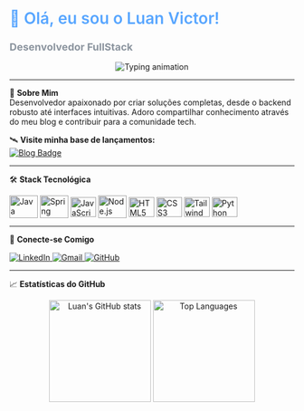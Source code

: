 # <span style="color: #58a6ff; font-weight: 600">🚀 Olá, eu sou o Luan Victor!</span> 
### <span style="color: #8b949e; font-size: 1.1em">Desenvolvedor FullStack</span>

<div align="center">
  <img src="https://readme-typing-svg.demolab.com?font=Fira+Code&weight=600&size=20&pause=1000&color=58A6FF&width=435&lines=Transformando+código+em+soluções+criativas;Bem-vindo+ao+meu+universo+dev!" alt="Typing animation" />
</div>

---

🌌 **Sobre Mim**  
Desenvolvedor apaixonado por criar soluções completas, desde o backend robusto até interfaces intuitivas. Adoro compartilhar conhecimento através do meu blog e contribuir para a comunidade tech.

🛰️ **Visite minha base de lançamentos:**  
[![Blog Badge](https://img.shields.io/badge/🚀_luandev.blog.br-181717?style=for-the-badge&logo=wordpress&logoColor=white&labelColor=0d1117)](https://luandev.blog.br)

---

🛠 **Stack Tecnológica**  
<div style="display: inline_block; margin-top: 10px;">
  <img align="center" alt="Java" title="Java" height="40" width="50" src="https://cdn.jsdelivr.net/gh/devicons/devicon/icons/java/java-original-wordmark.svg" style="filter: brightness(0.85);">
  <img align="center" alt="Spring" title="Spring" height="40" width="50" src="https://cdn.jsdelivr.net/gh/devicons/devicon/icons/spring/spring-original-wordmark.svg" style="filter: brightness(0.85);">
  <img align="center" alt="JavaScript" title="JavaScript" height="35" width="45" src="https://cdn.jsdelivr.net/gh/devicons/devicon/icons/javascript/javascript-original.svg" style="filter: brightness(0.85);">
  <img align="center" alt="Node.js" title="Node.js" height="40" width="50" src="https://cdn.jsdelivr.net/gh/devicons/devicon/icons/nodejs/nodejs-original-wordmark.svg" style="filter: brightness(0.85);">
  <img align="center" alt="HTML5" title="HTML5" height="35" width="45" src="https://cdn.jsdelivr.net/gh/devicons/devicon/icons/html5/html5-original-wordmark.svg" style="filter: brightness(0.85);">
  <img align="center" alt="CSS3" title="CSS3" height="35" width="45" src="https://cdn.jsdelivr.net/gh/devicons/devicon/icons/css3/css3-original-wordmark.svg" style="filter: brightness(0.85);">
  <img align="center" alt="Tailwind" title="Tailwind CSS" height="35" width="45" src="https://icon.icepanel.io/Technology/svg/Tailwind-CSS.svg" style="filter: brightness(0.85);">
  <img align="center" alt="Python" title="Python" height="35" width="45" src="https://cdn.jsdelivr.net/gh/devicons/devicon/icons/python/python-original-wordmark.svg" style="filter: brightness(0.85);">
</div>

---

📡 **Conecte-se Comigo**  
<div style="margin-top: 15px;">
  <a href="https://www.linkedin.com/in/luanvictorchagas/" target="_blank">
    <img src="https://img.shields.io/badge/-LinkedIn-0A66C2?style=for-the-badge&logo=linkedin&logoColor=white&labelColor=0d1117" alt="LinkedIn">
  </a>
  <a href="mailto:luanvictorchagas2015@gmail.com" target="_blank">
    <img src="https://img.shields.io/badge/-Gmail-EA4335?style=for-the-badge&logo=gmail&logoColor=white&labelColor=0d1117" alt="Gmail">
  </a>
  <a href="https://github.com/LuanVictorGit" target="_blank">
    <img src="https://img.shields.io/badge/-GitHub-181717?style=for-the-badge&logo=github&logoColor=white&labelColor=0d1117" alt="GitHub">
  </a>
</div>

---

📈 **Estatísticas do GitHub**  
<div align="center">
  <img height="180em" src="https://github-readme-stats.vercel.app/api?username=LuanVictorGit&show_icons=true&theme=dark&bg_color=0d1117&hide_border=true&count_private=true" alt="Luan's GitHub stats" />
  <img height="180em" src="https://github-readme-stats.vercel.app/api/top-langs/?username=LuanVictorGit&layout=compact&theme=dark&bg_color=0d1117&hide_border=true" alt="Top Languages" />
</div>

